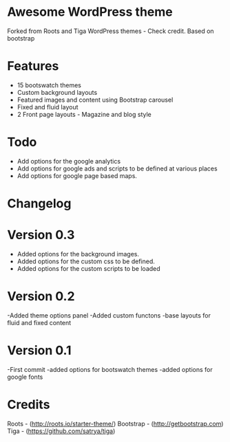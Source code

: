 
Awesome WordPress theme
======================================================================

Forked from Roots and Tiga WordPress themes - Check credit.
Based on bootstrap

Features
======================================================================

- 15 bootswatch themes
- Custom background layouts
- Featured images and content using Bootstrap carousel
- Fixed and fluid layout
- 2 Front page layouts - Magazine and blog style


Todo
=====

- Add options for the google analytics
- Add options for google ads and scripts to be defined at various places
- Add options for google page based maps.



Changelog
========================================================================



Version 0.3
=======================================================================

- Added options for the background images.
- Added options for the custom css to be defined.
- Added options for the custom scripts to be loaded


Version 0.2
=======================================================================
-Added theme options panel
-Added custom functons
-base layouts for fluid and fixed content

Version 0.1
=======================================================================
-First commit
-added options for bootswatch themes
-added options for google fonts



Credits
========

Roots - (http://roots.io/starter-theme/)
Bootstrap - (http://getbootstrap.com)
Tiga - (https://github.com/satrya/tiga)
